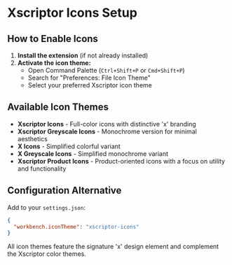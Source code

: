 # Xscriptor Icons Setup

## How to Enable Icons

1. **Install the extension** (if not already installed)
2. **Activate the icon theme:**
   - Open Command Palette (`Ctrl+Shift+P` or `Cmd+Shift+P`)
   - Search for "Preferences: File Icon Theme"
   - Select your preferred Xscriptor icon theme

## Available Icon Themes

- **Xscriptor Icons** - Full-color icons with distinctive 'x' branding
- **Xscriptor Greyscale Icons** - Monochrome version for minimal aesthetics
- **X Icons** - Simplified colorful variant
- **X Greyscale Icons** - Simplified monochrome variant
- **Xscriptor Product Icons** - Product-oriented icons with a focus on utility and functionality

## Configuration Alternative

Add to your `settings.json`:

```json
{
  "workbench.iconTheme": "xscriptor-icons"
}
```

All icon themes feature the signature 'x' design element and complement the Xscriptor color themes.